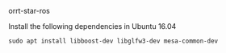 orrt-star-ros

Install the following dependencies in Ubuntu 16.04

`sudo apt install libboost-dev libglfw3-dev mesa-common-dev`

